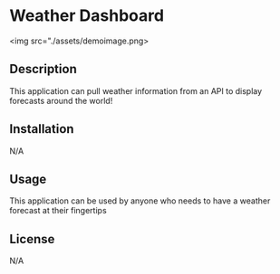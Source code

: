 <h1>Weather Dashboard</h1>

<img src="./assets/demoimage.png></img>

<h2>Description</h2>
<p>This application can pull weather information from an API to display forecasts around the world!</p>

<h2>Installation</h2>
<p>N/A</p>

<h2>Usage</h2>
<p>This application can be used by anyone who needs to have a weather forecast at their fingertips</p>

<h2>License</h2>
<p>N/A</p>
